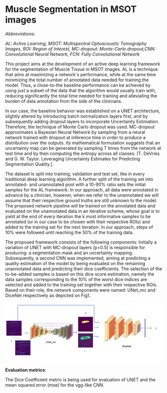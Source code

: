 # Muscle Segmentation in MSOT images


*Abbreviations*:

*AL: Active Learning, MSOT: Multispectral Optoacoustic Tomography Images, ROI: Region of Interest, MC-dropout: Monte-Carlo dropout,CNN: Convolutional Neural Network, FCN: Fully Convolutional Network*

This project aims at the  development of an active deep learning framework for the segmentation of Muscle Tissue in MSOT images. AL is a technique that aims at maximizing a network's performance, while at the same time minimizing the total number of annotated data needed for training the model. Thus, a close-to-the baseline performance can be achieved by using just a subset of the data that the algorithm would usually train with, reducing significantly the total time needed for training and alleviating the burden of data annotation from the side of the clinicians. 

In our case, the baseline behavior was established on a UNET architecture, slightly altered by introducing batch normalization layers first, and by subsequently adding dropout layers to incorporate Uncertainty Estimation. Therefore, the technique of Monte Carlo dropout was used. MC-dropout approximates a Bayesian Neural Network by sampling from a neural network trained with dropout at inference time in order to produce a distribution over the outputs. Its mathematical formulation suggests that an uncertainty map can be generated by sampling T times from the network at test time and by then computing the entropy across all classes. [T. DeVries and G. W. Taylor. Leveraging Uncertainty Estimates for Predicting Segmentation Quality.] 

The dataset is split into training, validation and test set, like in every traditional deep learning algorithm. A further split of the training set into annotated- and unannotated pool with a 10-90% ratio sets the initial samples for the AL framework. In our approach, all data were annotated in advance by a clinician, however, when we refer to the unannotated we will assume that their respective ground truths are still unknown to the model. The proposed network pipeline will be trained on the annotated data and evaluated on the unannotated data in an iterative scheme, whose goal is to yield at the end of every iteration the k most informative samples to be annotated (or in our case to be chosen with their respective ROIs) and added to the training set for the next iteration. In our approach, steps of 10% were followed until reaching the 50% of the training data. 

The proposed framework consists of the following components: Initially a variation of UNET with MC-dropout layers (p=0.5) is responsible for producing: a segmentation mask and an uncertainty mapping. Subsequently, a second CNN was implemented, aiming at predicting a quality estimation of the model by being evaluated on the remaining unannotated data and predicting their dice coefficients. The selection of the to-be-added samples is based on this dice score estimation, namely the data samples corresponding to the 10% of the worst dice indices are selected and added to the training set together with their respective ROIs. Based on their role, the network components were named: UNet_mc and DiceNet respectively as depicted on Fig1.

![](end-to-end_final.PNG)

**Evaluation metrics**:

The Dice Coefficient metric is being used for evaluation of UNET and the mean squared error (mse) for the vgg-like CNN.
